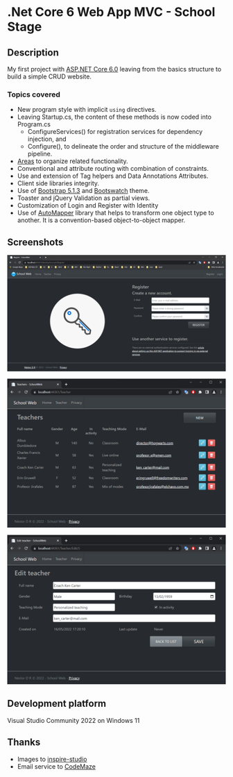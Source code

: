 # .Net Core 6 Web App MVC - School Stage

## Description
My first project with [ASP.NET Core 6.0](https://docs.microsoft.com/en-us/aspnet/core/release-notes/aspnetcore-6.0?view=aspnetcore-6.0) leaving from the basics structure to build a simple CRUD website.

### Topics covered

- New program style with implicit `using` directives.
- Leaving Startup.cs, the content of these methods is now coded into Program.cs
  - ConfigureServices() for registration services for dependency injection, and
  - Configure(), to delineate the order and structure of the middleware pipeline.
- [Areas](https://docs.microsoft.com/en-us/aspnet/core/mvc/controllers/areas?view=aspnetcore-6.0)  to organize related functionality.
- Conventional and attribute routing with combination of constraints.
- Use and extension of Tag helpers and Data Annotations Attributes.
- Client side libraries integrity.
- Use of [Bootstrap 5.1.3](https://getbootstrap.com/docs/5.0/getting-started/introduction/) and [Bootswatch](https://bootswatch.com/slate/) theme.
- Toaster and jQuery Validation as partial views.
- Customization of Login and Register with Identity
- Use of [AutoMapper](https://automapper.org/) library that helps to transform one object type to another. It is a convention-based object-to-object mapper.

## Screenshots
![Register - Screenshot](/assets/register.png "Register - Screenshot")

![Index - Screenshot](/assets/index.png "Teachers Index - Screenshot")

![Edit - Screenshot](/assets/edit.png "Edit a Teacher - Screenshot")

## Development platform

Visual Studio Community 2022 on Windows 11

## Thanks

- Images to [inspire-studio](https://pixabay.com/es/users/inspire-studio-22128832/)
- Email service to [CodeMaze](https://code-maze.com/aspnetcore-send-email/)

